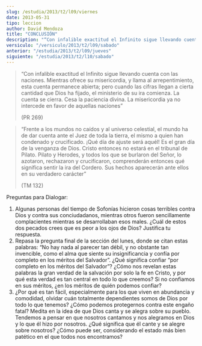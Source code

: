 ```yaml
---
slug: /estudia/2013/t2/l09/viernes
date: 2013-05-31
tipo: leccion
author: David Mendoza
title: "CONCLUSIÓN"
description: "“Con infalible exactitud el Infinito sigue llevando cuenta con las naciones. Mientras ofrece su misericordia, y llama al arrepentimiento, esta cuenta permanece abierta; pero cuando las cifras llegan a cierta cantidad que Dios ha fijado, el ministerio de su ira comienza. La cuenta se cierra. Cesa la paciencia divina. La misericordia ya no intercede en favor de aquellas naciones” (PR 269)"
versiculo: "/versiculo/2013/t2/l09/sabado"
anterior: "/estudia/2013/t2/l09/jueves"
siguiente: "/estudia/2013/t2/l10/sabado"
---
```


> “Con infalible exactitud el Infinito sigue llevando cuenta con las naciones. Mientras ofrece su misericordia, y llama al arrepentimiento, esta cuenta permanece abierta; pero cuando las cifras llegan a cierta cantidad que Dios ha fijado, el ministerio de su ira comienza. La cuenta se cierra. Cesa la paciencia divina. La misericordia ya no intercede en favor de aquellas naciones”
>
> (PR 269)

> “Frente a los mundos no caídos y al universo celestial, el mundo ha de dar cuenta ante el Juez de toda la tierra, el mismo a quien han condenado y crucificado. ¡Qué día de ajuste será aquél! Es el gran día de la venganza de Dios. Cristo entonces no estará en el tribunal de Pilato. Pilato y Herodes, y todos los que se burlaron del Señor, lo azotaron, rechazaron y crucificaron, comprenderán entonces qué significa sentir la ira del Cordero. Sus hechos aparecerán ante ellos en su verdadero carácter”
>
> (TM 132)

Preguntas para Dialogar:

1.  Algunas personas del tiempo de Sofonías hicieron cosas terribles contra Dios y contra sus conciudadanos, mientras otros fueron sencillamente complacientes mientras se desarrollaban esos males. ¿Cuál de estos dos pecados crees que es peor a los ojos de Dios? Justifica tu respuesta.
2.  Repasa la pregunta final de la sección del lunes, donde se citan estas palabras: “No hay nada al parecer tan débil, y no obstante tan invencible, como el alma que siente su insignificancia y confía por completo en los méritos del Salvador”. ¿Qué significa confiar “por completo en los méritos del Salvador”? ¿Cómo nos revelan estas palabras la gran verdad de la salvación por solo la fe en Cristo, y por qué esta verdad es tan central en todo lo que creemos? Si no confiamos en sus méritos, ¿en los méritos de quién podemos confiar?
3.  ¿Por qué es tan fácil, especialmente para los que viven en abundancia y comodidad, olvidar cuán totalmente dependientes somos de Dios por todo lo que tenemos? ¿Cómo podemos protegernos contra este engaño fatal? Medita en la idea de que Dios canta y se alegra sobre su pueblo. Tendemos a pensar en que nosotros cantamos y nos alegramos en Dios y lo que él hizo por nosotros. ¿Qué significa que él cante y se alegre sobre nosotros? ¿Cómo puede ser, considerando el estado más bien patético en el que todos nos encontramos?
